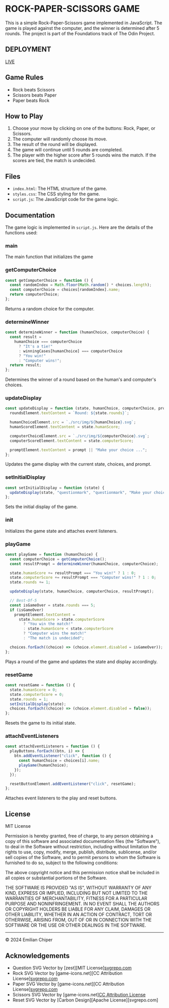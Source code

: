 # ROCK-PAPER-SCISSORS GAME

This is a simple Rock-Paper-Scissors game implemented in JavaScript. The game is played against the computer, and the winner is determined after 5 rounds. The project is part of the Foundations track of The Odin Project.

## DEPLOYMENT
[LIVE](https://rochambo-app.netlify.app/)

## Game Rules

- Rock beats Scissors
- Scissors beats Paper
- Paper beats Rock

## How to Play

1. Choose your move by clicking on one of the buttons: Rock, Paper, or Scissors.
2. The computer will randomly choose its move.
3. The result of the round will be displayed.
4. The game will continue until 5 rounds are completed.
5. The player with the higher score after 5 rounds wins the match. If the scores are tied, the match is undecided.

## Files

- `index.html`: The HTML structure of the game.
- `styles.css`: The CSS styling for the game.
- `script.js`: The JavaScript code for the game logic.

## Documentation

The game logic is implemented in `script.js`. Here are the details of the functions used:

### main

The main function that initializes the game

### getComputerChoice

```javascript
const getComputerChoice = function () {
  const randomIndex = Math.floor(Math.random() * choices.length);
  const computerChoice = choices[randomIndex].name;
  return computerChoice;
};
```

Returns a random choice for the computer.

### determineWinner

```javascript
const determineWinner = function (humanChoice, computerChoice) {
  const result =
    humanChoice === computerChoice
      ? "It's a tie!"
      : winningCases[humanChoice] === computerChoice
      ? "You win!"
      : "Computer wins!";
  return result;
};
```

Determines the winner of a round based on the human's and computer's choices.

### updateDisplay

```javascript
const updateDisplay = function (state, humanChoice, computerChoice, prompt) {
  roundsElement.textContent = `Round: ${state.rounds}`;

  humanChoiceElement.src = `./src/img/${humanChoice}.svg`;
  humanScoreElement.textContent = state.humanScore;

  computerChoiceElement.src = `./src/img/${computerChoice}.svg`;
  computerScoreElement.textContent = state.computerScore;

  promptElement.textContent = prompt || "Make your choice ...";
};
```

Updates the game display with the current state, choices, and prompt.

### setInitialDisplay

```javascript
const setInitialDisplay = function (state) {
  updateDisplay(state, "questionmark", "questionmark", "Make your choice...");
};
```

Sets the initial display of the game.

### init

Initializes the game state and attaches event listeners.

### playGame

```javascript
const playGame = function (humanChoice) {
  const computerChoice = getComputerChoice();
  const resultPrompt = determineWinner(humanChoice, computerChoice);

  state.humanScore += resultPrompt === "You win!" ? 1 : 0;
  state.computerScore += resultPrompt === "Computer wins!" ? 1 : 0;
  state.rounds += 1;

  updateDisplay(state, humanChoice, computerChoice, resultPrompt);

  // Best-Of-5
  const isGameOver = state.rounds === 5;
  if (isGameOver)
    promptElement.textContent =
      state.humanScore > state.computerScore
        ? "You win the match!"
        : state.humanScore < state.computerScore
        ? "Computer wins the match!"
        : "The match is undecided";

  choices.forEach((choice) => (choice.element.disabled = isGameOver));
};
```

Plays a round of the game and updates the state and display accordingly.

### resetGame

```javascript
const resetGame = function () {
  state.humanScore = 0;
  state.computerScore = 0;
  state.rounds = 1;
  setInitialDisplay(state);
  choices.forEach((choice) => (choice.element.disabled = false));
};
```

Resets the game to its initial state.

### attachEventListeners

```javascript
const attachEventListeners = function () {
  playButtons.forEach((btn, i) => {
    btn.addEventListener("click", function () {
      const humanChoice = choices[i].name;
      playGame(humanChoice);
    });
  });

  resetButtonElement.addEventListener("click", resetGame);
};
```

Attaches event listeners to the play and reset buttons.

## License

MIT License

Permission is hereby granted, free of charge, to any person obtaining a copy
of this software and associated documentation files (the "Software"), to deal
in the Software without restriction, including without limitation the rights
to use, copy, modify, merge, publish, distribute, sublicense, and/or sell
copies of the Software, and to permit persons to whom the Software is
furnished to do so, subject to the following conditions:

The above copyright notice and this permission notice shall be included in all
copies or substantial portions of the Software.

THE SOFTWARE IS PROVIDED "AS IS", WITHOUT WARRANTY OF ANY KIND, EXPRESS OR
IMPLIED, INCLUDING BUT NOT LIMITED TO THE WARRANTIES OF MERCHANTABILITY,
FITNESS FOR A PARTICULAR PURPOSE AND NONINFRINGEMENT. IN NO EVENT SHALL THE
AUTHORS OR COPYRIGHT HOLDERS BE LIABLE FOR ANY CLAIM, DAMAGES OR OTHER
LIABILITY, WHETHER IN AN ACTION OF CONTRACT, TORT OR OTHERWISE, ARISING FROM,
OUT OF OR IN CONNECTION WITH THE SOFTWARE OR THE USE OR OTHER DEALINGS IN THE
SOFTWARE.

---

© 2024 Emilian Chiper

## Acknowledgements

- Question SVG Vector by [zest][MIT License][svgrepo.com](https://www.svgrepo.com/svg/510152/question)
- Rock SVG Vector by [game-icons.net][CC Attribution License][svgrepo.com](https://www.svgrepo.com/svg/323925/rock)
- Paper SVG Vector by [game-icons.net][CC Attribution License][svgrepo.com](https://www.svgrepo.com/svg/323911/paper)
- Scissors SVG Vector by [game-icons.net][CC Attribution License](https://www.svgrepo.com/svg/323929/scissors)
- Reset SVG Vector by [Carbon Design][Apache License][svgrepo.com]

